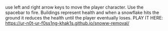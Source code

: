 use left and right arrow keys to move the player character. Use the spacebar to fire. Buildings represent health and when a snowflake hits the ground it reduces the health until the player eventually loses.
PLAY IT HERE: https://ur-n0t-ur-f0ss1ng-khak1s.github.io/snoww-removal/
